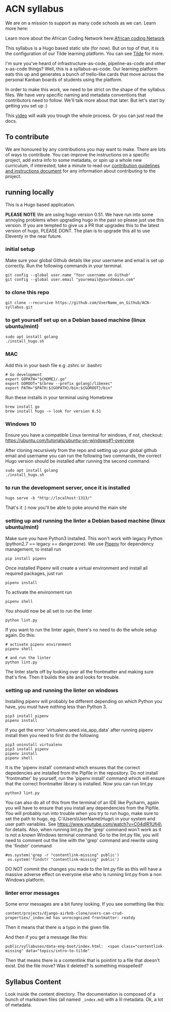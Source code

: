 # ACN syllabus

We are on a mission to support as many code schools as we can. Learn more here:

Learn more about the African Coding Network here:[African coding Network](https://www.africancoding.network/)

This syllabus is a Hugo based static site (for now). But on top of that, it is the configuration of our Tilde learning platform. You can see [Tilde](https://github.com/Umuzi-org/Tilde) for more.  

I'm sure you've heard of infrastructure-as-code, pipeline-as-code and other x-as-code things? Well, this is a syllabus-as-code. Our learning platform eats this up and generates a bunch of trello-like cards that move across the personal Kanban boards of students using the platform.

In order to make this work, we need to be strict on the shape of the syllabus files. We have very specific naming and metadata conventions that contributors need to follow. We'll talk more about that later. But let's start by getting you set up :)

This [video](https://www.youtube.com/watch?v=j5-uaSgIGI0&feature=youtu.be) will walk you trough the whole process. Or you can just read the docs.

## To contribute

We are honoured by any contributions you may want to make.
There are lots of ways to contribute. You can improve the instructions on a specific project, add extra info to some metadata, or spin up a whole new curriculum, if interested, take a minute to read our [contribution guidelines and instructions document](https://github.com/Umuzi-org/ACN-syllabus/blob/develop/contribute.md) for any information about contributing to the project.

## running locally

This is a Hugo based application.

**PLEASE NOTE** We are using hugo version 0.51. We have run into some annoying problems when upgrading hugo in the past so please just use this version.
If you are tempted to give us a PR that upgrades this to the latest version of hugo, PLEASE DONT. The plan is to upgrade this all to use Eleventy in the near future.

### initial setup

Make sure your global Github details like your username and email is set up correctly. Run the following commands in
your terminal.

```
git config --global user.name "Your username on Github"
git config --global user.email "youremail@yourdomain.com"
```

### to clone this repo

```
git clone --recursive https://github.com/UserName_on_Github/ACN-syllabus.git
```

### to get yourself set up on a Debian based machine (linux ubuntu/mint)

```
sudo apt install golang
./install_hugo.sh
```

### MAC

Add this in your bash file e.g .zshrc or .bashrc

```
# Go development
export GOPATH="${HOME}/.go"
export GOROOT="$(brew --prefix golang)/libexec"
export PATH="$PATH:${GOPATH}/bin:${GOROOT}/bin"
```

Run these installs in your terminal using Homebrew

```
brew install go
brew install hugo -> look for version 0.51
```

### Windows 10

Ensure you have a compatible Linux terminal for windows, if not, checkout: https://ubuntu.com/tutorials/ubuntu-on-windows#1-overview

After cloning recursively from the repo and setting up your global github email and username you can run the following 
two commands, the correct Hugo version should be installed after running the second command.

```
sudo apt install golang
./install_hugo.sh
```

### to run the development server, once it is installed

```
hugo serve -b "http://localhost:1313/"
```

That's it :) now you'll be able to poke around the main site

### setting up and running the linter a Debian based machine (linux ubuntu/mint)

Make sure you have Python3 installed. This won't work with legacy Python (python2.7 == legacy == dangerzone).
We use [Pipenv](https://pipenv.pypa.io/en/latest/) for dependency management, to install run

```
pip install pipenv
```

Once installed Pipenv will create a virtual environment and install all required packages, just run

```
pipenv install
```

To activate the environment run

```
pipenv shell
```

You should now be all set to run the linter

```
python lint.py
```

If you want to run the linter again, there's no need to do the whole setup again. Do this:

```
# activate pipenv environment
pipenv shell

# and run the linter
python lint.py
```

The linter starts off by looking over all the frontmatter and making sure that's fine. Then it builds the site and looks for trouble.

### setting up and running the linter on windows

Installing pipenv will probably be different depending on which Python you have, you must have nothing less than
Python 3.

```
pip3 install pipenv
pipenv install
```

If you get the error 'virtualenv.seed.via_app_data' after running pipenv install then you need to first do the following

```
pip3 uninstall virtualenv
pip3 install pipenv
pipenv install
pipenv shell
```

It is the 'pipenv install' command which ensures that the correct depedencies are installed from the Pipfile in the repository.
Do not install 'frontmatter' by yourself, run the 'pipenv install' command which will ensure that the correct frontmatter library
is installed. Now you can run lint.py

```
python3 lint.py
```

You can also do all of this from the terminal of an IDE like Pycharm, again you will have to ensure
that you install any dependencies from the Pipfile.  You will probably run into trouble when you try to
run hugo, make sure to set the path to hugo, eg. C:\Users\UserName\Hugo\ in your system and user path variables.
See https://www.youtube.com/watch?v=C04dlR1Ufj4\ for details.
Also, when running lint.py the 'grep' command won't work as it is not a known Windows terminal command.
Go to the lint.py file, you will need to comment out the line with the 'grep' command and rewrite using
the 'findstr' command

```
#os.system('grep -r "contentlink-missing" public')
 os.system('findstr "contentlink-missing" public')
```

DO NOT commit the changes you made to the lint.py file as this will have a massive adverse effect on everyone else
who is running lint.py from a non Windows platform.

### linter error messages

Some error messages are a bit funny looking. If you see something like this:

```
content/projects/django-airbnb-clone/users-can-crud-properties/_index.md has unrecognized frontmatter: reatdy
```

Then it means that there is a typo in the given file.

And then if you get a message like this:

```
public/syllabuses/data-eng-boot/index.html:  <span class="contentlink-missing" data="topics/intro-to-tilde"
```

Then that means there is a contentlink that is pointint to a file that doesn't exist. Did the file move? Was it deleted? Is something misspelled?

## Syllabus Content

Look inside the content directory. The documentation is composed of a bunch of markdown files (all named `_index.md`) with a lil metadata. Ok, a lot of metadata.